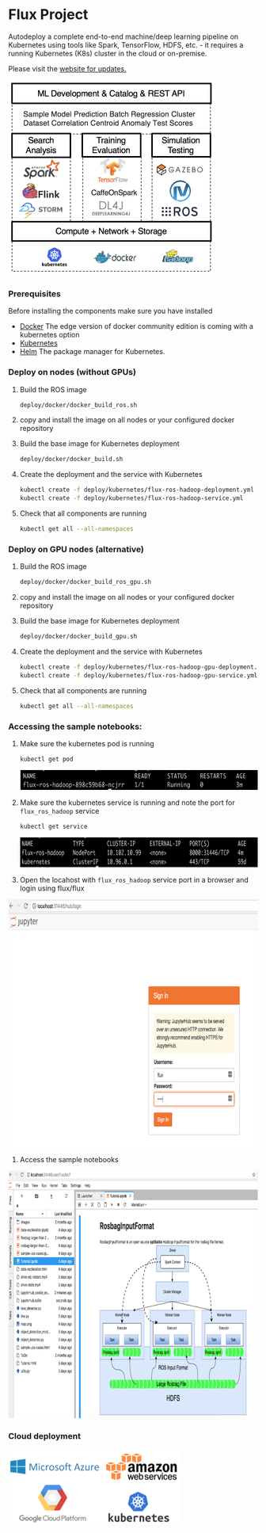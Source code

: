# Flux Project

Autodeploy a complete end-to-end machine/deep learning pipeline on Kubernetes using tools like Spark, TensorFlow, HDFS, etc. - it requires a running Kubernetes (K8s) cluster in the cloud or on-premise.

Please visit the [website for updates.](http://flux-project.org/ "Flux Project")

<img src="./images/flux_overview.png" width="418">

### Prerequisites
Before installing the components make sure you have installed
* [Docker](https://www.docker.com/get-docker)
  The edge version of docker community edition is coming with a kubernetes option  
* [Kubernetes](https://kubernetes.io/)
* [Helm](https://helm.sh/)
  The package manager for Kubernetes.

### Deploy on nodes (without GPUs)

1. Build the ROS image
   ```bash
   deploy/docker/docker_build_ros.sh
   ```

1. copy and install the image on all nodes or your configured docker repository

1. Build the base image for Kubernetes deployment
   ```bash
   deploy/docker/docker_build.sh
   ```

1. Create the deployment and the service with Kubernetes
   ```bash
   kubectl create -f deploy/kubernetes/flux-ros-hadoop-deployment.yml
   kubectl create -f deploy/kubernetes/flux-ros-hadoop-service.yml
   ```

1. Check that all components are running
   ```bash
   kubectl get all --all-namespaces
   ```

### Deploy on GPU nodes (alternative)

1. Build the ROS image
   ```bash
   deploy/docker/docker_build_ros_gpu.sh
   ```

1. copy and install the image on all nodes or your configured docker repository

1. Build the base image for Kubernetes deployment
   ```bash
   deploy/docker/docker_build_gpu.sh
   ```

1. Create the deployment and the service with Kubernetes
   ```bash
   kubectl create -f deploy/kubernetes/flux-ros-hadoop-gpu-deployment.yml
   kubectl create -f deploy/kubernetes/flux-ros-hadoop-gpu-service.yml
   ```

1. Check that all components are running
   ```bash
   kubectl get all --all-namespaces
   ```
   
### Accessing the sample notebooks:

1. Make sure the kubernetes pod is running

   ```bash
   kubectl get pod
   ```
   <img src="./images/kube_pod.png" height="40" width="500">
   
1. Make sure the kubernetes service is running and note the port for `flux_ros_hadoop` service

   ```bash
   kubectl get service
   ```
   <img src="./images/kube_service.png" height="60" width="500">
   
 1. Open the locahost with `flux_ros_hadoop` service port in a browser and login using flux/flux
 
 
 <img src="./images/login_notebook.png" height="500" width="800">
 
 1. Access the sample notebooks
 
 
  <img src="./images/sample_notebook.png" height="500" width="800">

### Cloud deployment

<img src="./images/flux_cloud.png" width="348">